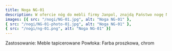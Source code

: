 ```yaml
---
title: Noga NG-01
description: W ofercie nóg do mebli firmy Janpol, znajdą Państwo nogę NG-01 przeznaczoną do mebli tapicerowanych typu kanapy i sofy. Noga wykonana ze stali chromowanej lub malowanej proszkowo.
images: [{ src: "/nogi/NG-01.jpg", alt: "Noga NG-01" },
{ src: "/nogi/NG-01-photo-01.jpg", alt: "Noga NG-01" },
{ src: "/nogi/ng-01.png", alt: "Noga NG-01" }]
---
```


Zastosowanie: Meble tapicerowane
Powłoka: Farba proszkowa, chrom
